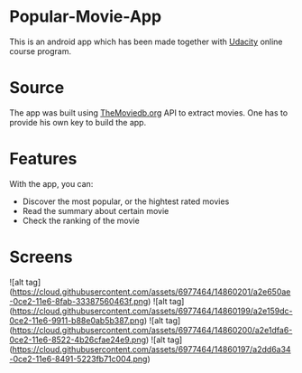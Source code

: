 # Popular-Movie-App
This is an android app which has been made together with [Udacity](https://www.udacity.com/) online course program.

# Source
The app was built using [TheMoviedb.org](https://www.themoviedb.org/documentation/api) API to extract movies. One has to provide his own key to build the app.

# Features
With the app, you can:
* Discover the most popular, or the hightest rated movies
* Read the summary about certain movie
* Check the ranking of the movie

# Screens
![alt tag] (https://cloud.githubusercontent.com/assets/6977464/14860201/a2e650ae-0ce2-11e6-8fab-33387560463f.png)
![alt tag] (https://cloud.githubusercontent.com/assets/6977464/14860199/a2e159dc-0ce2-11e6-9911-b88e0ab5b387.png)
![alt tag] (https://cloud.githubusercontent.com/assets/6977464/14860200/a2e1dfa6-0ce2-11e6-8522-4b26cfae24e9.png)
![alt tag] (https://cloud.githubusercontent.com/assets/6977464/14860197/a2dd6a34-0ce2-11e6-8491-5223fb71c004.png)
